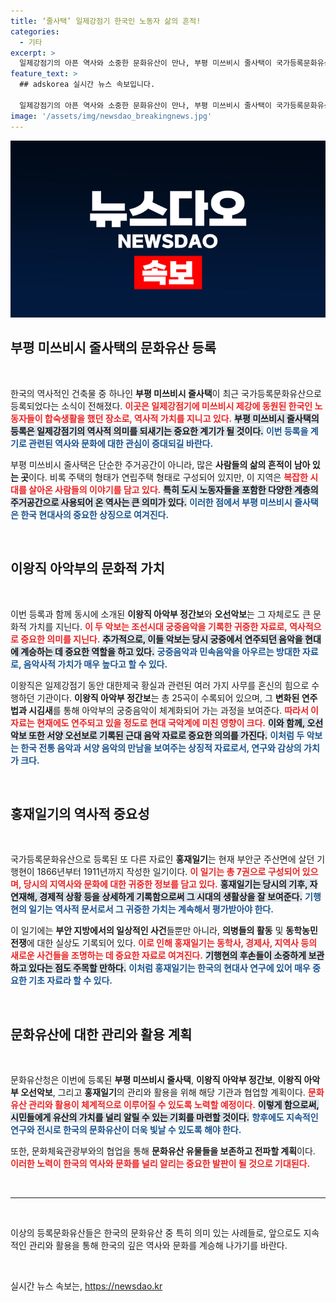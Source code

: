 ```yaml
---
title: ‘줄사택’ 일제강점기 한국인 노동자 삶의 흔적!
categories:
  - 기타
excerpt: >
  일제강점기의 아픈 역사와 소중한 문화유산이 만나, 부평 미쓰비시 줄사택이 국가등록문화유산으로 등록됐습니다. 이와 함께 궁중음악의 귀중한 악보와 홍재일기가 등록되며, 문화재 관리와 전시도 활발히 이루어질 예정입니다.
feature_text: >
  ## adskorea 실시간 뉴스 속보입니다.

  일제강점기의 아픈 역사와 소중한 문화유산이 만나, 부평 미쓰비시 줄사택이 국가등록문화유산으로 등록됐습니다. 이와 함께 궁중음악의 귀중한 악보와 홍재일기가 등록되며, 문화재 관리와 전시도 활발히 이루어질 예정입니다.
image: '/assets/img/newsdao_breakingnews.jpg'
---
```


<p><img src="/assets/img/newsdao_breakingnews.jpg" alt="adskorea 속보" /></p>

<h2 data-ke-size="size26">부평 미쓰비시 줄사택의 문화유산 등록</h2>

<p data-ke-size="size16">&nbsp;</p>

<p>한국의 역사적인 건축물 중 하나인 <b>부평 미쓰비시 줄사택</b>이 최근 국가등록문화유산으로 등록되었다는 소식이 전해졌다. <b><span style="color: #ee2323;">이곳은 일제강점기에 미쓰비시 제강에 동원된 한국인 노동자들이 합숙생활을 했던 장소로, 역사적 가치를 지니고 있다.</span></b> <b><span style="background-color: #21538527;">부평 미쓰비시 줄사택의 등록은 일제강점기의 역사적 의미를 되새기는 중요한 계기가 될 것이다.</span></b> <b><span style="color: #1a5490;">이번 등록을 계기로 관련된 역사와 문화에 대한 관심이 증대되길 바란다.</span></b></p>

<p>부평 미쓰비시 줄사택은 단순한 주거공간이 아니라, 많은 <b>사람들의 삶의 흔적이 남아 있는 곳</b>이다. 비록 주택의 형태가 연립주택 형태로 구성되어 있지만, 이 지역은 <b><span style="color: #ee2323;">복잡한 시대를 살아온 사람들의 이야기를 담고 있다.</span></b> <b><span style="background-color: #21538527;">특히 도시 노동자들을 포함한 다양한 계층의 주거공간으로 사용되어 온 역사는 큰 의미가 있다.</span></b> <b><span style="color: #1a5490;">이러한 점에서 부평 미쓰비시 줄사택은 한국 현대사의 중요한 상징으로 여겨진다.</span></b></p>

<p data-ke-size="size16">&nbsp;</p>

<h2 data-ke-size="size26">이왕직 아악부의 문화적 가치</h2>

<p data-ke-size="size16">&nbsp;</p>

<p>이번 등록과 함께 동시에 소개된 <b>이왕직 아악부 정간보</b>와 <b>오선악보</b>는 그 자체로도 큰 문화적 가치를 지닌다. <b><span style="color: #ee2323;">이 두 악보는 조선시대 궁중음악을 기록한 귀중한 자료로, 역사적으로 중요한 의미를 지닌다.</span></b> <b><span style="background-color: #21538527;">추가적으로, 이들 악보는 당시 궁중에서 연주되던 음악을 현대에 계승하는 데 중요한 역할을 하고 있다.</span></b> <b><span style="color: #1a5490;">궁중음악과 민속음악을 아우르는 방대한 자료로, 음악사적 가치가 매우 높다고 할 수 있다.</span></b></p>

<p>이왕직은 일제강점기 동안 대한제국 황실과 관련된 여러 가지 사무를 혼신의 힘으로 수행하던 기관이다. <b>이왕직 아악부 정간보</b>는 총 25곡이 수록되어 있으며, 그 <b>변화된 연주법과 시김새</b>를 통해 아악부의 궁중음악이 체계화되어 가는 과정을 보여준다. <b><span style="color: #ee2323;">따라서 이 자료는 현재에도 연주되고 있을 정도로 현대 국악계에 미친 영향이 크다.</span></b> <b><span style="background-color: #21538527;">이와 함께, 오선악보 또한 서양 오선보로 기록된 근대 음악 자료로 중요한 의의를 가진다.</span></b> <b><span style="color: #1a5490;">이처럼 두 악보는 한국 전통 음악과 서양 음악의 만남을 보여주는 상징적 자료로서, 연구와 감상의 가치가 크다.</span></b></p>

<p data-ke-size="size16">&nbsp;</p>

<h2 data-ke-size="size26">홍재일기의 역사적 중요성</h2>

<p data-ke-size="size16">&nbsp;</p>

<p>국가등록문화유산으로 등록된 또 다른 자료인 <b>홍재일기</b>는 현재 부안군 주산면에 살던 기행현이 1866년부터 1911년까지 작성한 일기이다. <b><span style="color: #ee2323;">이 일기는 총 7권으로 구성되어 있으며, 당시의 지역사와 문화에 대한 귀중한 정보를 담고 있다.</span></b> <b><span style="background-color: #21538527;">홍재일기는 당시의 기후, 자연재해, 경제적 상황 등을 상세하게 기록함으로써 그 시대의 생활상을 잘 보여준다.</span></b> <b><span style="color: #1a5490;">기행현의 일기는 역사적 문서로서 그 귀중한 가치는 계속해서 평가받아야 한다.</span></b></p>

<p>이 일기에는 <b>부안 지방에서의 일상적인 사건</b>들뿐만 아니라, <b>의병들의 활동</b> 및 <b>동학농민전쟁</b>에 대한 실상도 기록되어 있다. <b><span style="color: #ee2323;">이로 인해 홍재일기는 동학사, 경제사, 지역사 등의 새로운 사건들을 조명하는 데 중요한 자료로 여겨진다.</span></b> <b><span style="background-color: #21538527;">기행현의 후손들이 소중하게 보관하고 있다는 점도 주목할 만하다.</span></b> <b><span style="color: #1a5490;">이처럼 홍재일기는 한국의 현대사 연구에 있어 매우 중요한 기초 자료라 할 수 있다.</span></b></p>

<p data-ke-size="size16">&nbsp;</p>

<h2 data-ke-size="size26">문화유산에 대한 관리와 활용 계획</h2>

<p data-ke-size="size16">&nbsp;</p>

<p>문화유산청은 이번에 등록된 <b>부평 미쓰비시 줄사택</b>, <b>이왕직 아악부 정간보</b>, <b>이왕직 아악부 오선악보</b>, 그리고 <b>홍재일기</b>의 관리와 활용을 위해 해당 기관과 협업할 계획이다. <b><span style="color: #ee2323;">문화유산 관리와 활용이 체계적으로 이루어질 수 있도록 노력할 예정이다.</span></b> <b><span style="background-color: #21538527;">이렇게 함으로써, 시민들에게 유산의 가치를 널리 알릴 수 있는 기회를 마련할 것이다.</span></b> <b><span style="color: #1a5490;">향후에도 지속적인 연구와 전시로 한국의 문화유산이 더욱 빛날 수 있도록 해야 한다.</span></b></p>

<p>또한, 문화체육관광부와의 협업을 통해 <b>문화유산 유물들을 보존하고 전파할 계획</b>이다. <b><span style="color: #ee2323;">이러한 노력이 한국의 역사와 문화를 널리 알리는 중요한 발판이 될 것으로 기대된다.</span></b></p>

<p data-ke-size="size16">&nbsp;</p> 

<hr>

<p data-ke-size="size16">&nbsp;</p>

<p>이상의 등록문화유산들은 한국의 문화유산 중 특히 의미 있는 사례들로, 앞으로도 지속적인 관리와 활용을 통해 한국의 깊은 역사와 문화를 계승해 나가기를 바란다.<p data-ke-size="size16">&nbsp;</p></p>
실시간 뉴스 속보는, <a href="https://newsdao.kr" rel="dofollow">https://newsdao.kr</a>


